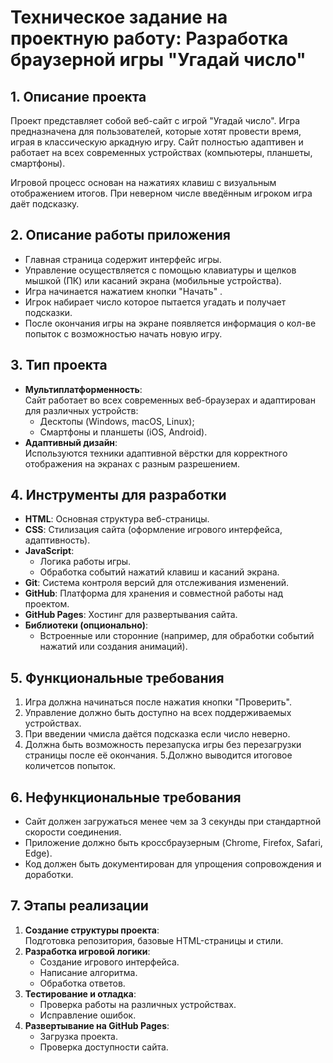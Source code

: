 # Техническое задание на проектную работу: Разработка браузерной игры "Угадай число"
## 1. Описание проекта
Проект представляет собой веб-сайт с игрой "Угадай число". Игра предназначена для пользователей, которые хотят провести время, играя в классическую аркадную игру. Сайт полностью адаптивен и работает на всех современных устройствах (компьютеры, планшеты, смартфоны).

Игровой процесс основан на нажатиях клавиш с визуальным отображением итогов. При неверном числе введённым игроком  игра даёт подсказку.

## 2. Описание работы приложения
- Главная страница содержит интерфейс игры.
- Управление осуществляется с помощью клавиатуры и щелков мышкой (ПК) или касаний экрана (мобильные устройства).
- Игра начинается нажатием кнопки "Начать" .
- Игрок набирает число которое пытается угадать и получает подсказки.
- После окончания игры на экране появляется информация о кол-ве попыток с возможностью начать новую игру.

## 3. Тип проекта
- **Мультиплатформенность**:  
  Сайт работает во всех современных веб-браузерах и адаптирован для различных устройств:  
  - Десктопы (Windows, macOS, Linux);  
  - Смартфоны и планшеты (iOS, Android).  
- **Адаптивный дизайн**:  
  Используются техники адаптивной вёрстки для корректного отображения на экранах с разным разрешением.  

## 4. Инструменты для разработки
- **HTML**: Основная структура веб-страницы.  
- **CSS**: Стилизация сайта (оформление игрового интерфейса, адаптивность).  
- **JavaScript**:  
  - Логика работы игры.  
  - Обработка событий нажатий клавиш и касаний экрана.  
- **Git**: Система контроля версий для отслеживания изменений.  
- **GitHub**: Платформа для хранения и совместной работы над проектом.  
- **GitHub Pages**: Хостинг для развертывания сайта.  
- **Библиотеки (опционально)**:  
  - Встроенные или сторонние (например, для обработки событий нажатий или создания анимаций).  

## 5. Функциональные требования
1. Игра должна начинаться после нажатия кнопки "Проверить".
2. Управление должно быть доступно на всех поддерживаемых устройствах.
3. При введении чмисла даётся подсказка если число неверно.
4. Должна быть возможность перезапуска игры без перезагрузки страницы после её окончания.
5.Должно выводится итоговое количетсов попыток.

## 6. Нефункциональные требования
- Сайт должен загружаться менее чем за 3 секунды при стандартной скорости соединения.
- Приложение должно быть кроссбраузерным (Chrome, Firefox, Safari, Edge).  
- Код должен быть документирован для упрощения сопровождения и доработки.  

## 7. Этапы реализации
1. **Создание структуры проекта**:  
   Подготовка репозитория, базовые HTML-страницы и стили.  
2. **Разработка игровой логики**:  
   - Создание игрового интерфейса.
   - Написание алгоритма.  
   - Обработка ответов.
3. **Тестирование и отладка**:  
   - Проверка работы на различных устройствах.  
   - Исправление ошибок.  
4. **Развертывание на GitHub Pages**:  
   - Загрузка проекта.  
   - Проверка доступности сайта. 